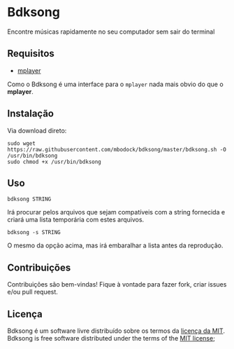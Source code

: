 # Bdksong

Encontre músicas rapidamente no seu computador sem sair do terminal

## Requisitos

 * [mplayer](http://mplayerhq.hu/)

Como o Bdksong é uma interface para o `mplayer` nada mais obvio do que o **mplayer**.

## Instalação

Via download direto:

    sudo wget https://raw.githubusercontent.com/mbodock/bdksong/master/bdksong.sh -O /usr/bin/bdksong
    sudo chmod +x /usr/bin/bdksong
    
## Uso

    bdksong STRING

Irá procurar pelos arquivos que sejam compatíveis com a string fornecida e
criará uma lista temporária com estes arquivos.

    bdksong -s STRING

O mesmo da opção acima, mas irá embaralhar a lista antes da reprodução.

##  Contribuições

Contribuições são bem-vindas! Fique à vontade para fazer fork, criar issues e/ou pull request.

## Licença

Bdksong é um software livre distribuído sobre os termos da [licença da MIT](http://opensource.org/licenses/MIT).
Bdksong is free software distributed under the terms of the [MIT license](http://opensource.org/licenses/MIT);

